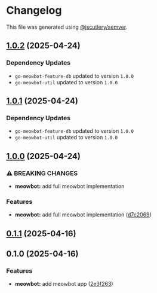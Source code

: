 # Changelog

This file was generated using [@jscutlery/semver](https://github.com/jscutlery/semver).

## [1.0.2](https://github.com/dotablaze-tech/platform/compare/meowbot-1.0.1...meowbot-1.0.2) (2025-04-24)

### Dependency Updates

* `go-meowbot-feature-db` updated to version `1.0.0`
* `go-meowbot-util` updated to version `1.0.0`
## [1.0.1](https://github.com/dotablaze-tech/platform/compare/meowbot-1.0.0...meowbot-1.0.1) (2025-04-24)

### Dependency Updates

* `go-meowbot-feature-db` updated to version `1.0.0`
* `go-meowbot-util` updated to version `1.0.0`
## [1.0.0](https://github.com/dotablaze-tech/platform/compare/meowbot-0.1.1...meowbot-1.0.0) (2025-04-24)


### ⚠ BREAKING CHANGES

* **meowbot:** add full meowbot implementation

### Features

* **meowbot:** add full meowbot implementation ([d7c2069](https://github.com/dotablaze-tech/platform/commit/d7c20695c350d14ef97f097c2d4ab6c7f614569c))

## [0.1.1](https://github.com/dotablaze-tech/platform/compare/meowbot-0.1.0...meowbot-0.1.1) (2025-04-16)

## 0.1.0 (2025-04-16)


### Features

* **meowbot:** add meowbot app ([2e3f263](https://github.com/dotablaze-tech/platform/commit/2e3f263adb9f43f10fcfe050e465d213922618d9))
